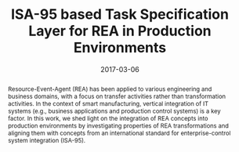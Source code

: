---
abstract: Resource-Event-Agent (REA) has been applied to various engineering and business
  domains, with a focus on transfer activities rather than transformation activities.
  In the context of smart manufacturing, vertical integration of IT systems (e.g.,
  business applications and production control systems) is a key factor. In this work,
  we shed light on the integration of REA concepts into production environments by
  investigating properties of REA transformations and aligning them with concepts
  from an international standard for enterprise-control system integration (ISA-95).
authors:
- Bernhard Wally
- Christian Huemer
- Alexandra Mazak
date: '2017-03-06'
featured: false
links:
- name: Publik
  url: https://publik.tuwien.ac.at/showentry.php?ID=258974&lang=2
publication_types:
- '1'
publishDate: '2017-03-06'
title: ISA-95 based Task Specification Layer for REA in Production Environments
url_pdf: ''
---